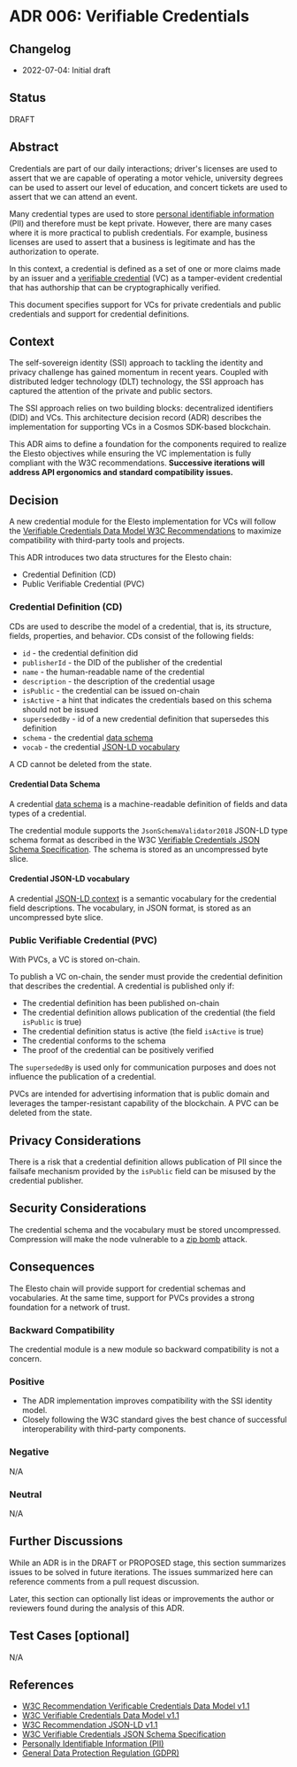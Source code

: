 # ADR 006: Verifiable Credentials

## Changelog

- 2022-07-04: Initial draft

## Status

DRAFT

## Abstract

Credentials are part of our daily interactions; driver's licenses are used to assert that we are capable of operating a motor vehicle, university degrees can be used to assert our level of education, and concert tickets are used to assert that we can attend an event.

Many credential types are used to store [personal identifiable information](https://en.wikipedia.org/wiki/Personal_data) (PII) and therefore must be kept private. However, there are many cases where it is more practical to publish credentials. For example, business licenses are used to assert that a business is legitimate and has the authorization to operate.

In this context, a credential is defined as a set of one or more claims made by an issuer and a [verifiable credential](https://www.w3.org/TR/2022/REC-vc-data-model-20220303/) (VC) as a tamper-evident credential that has authorship that can be cryptographically verified.

This document specifies support for VCs for private credentials and public credentials and support for credential definitions.

## Context

The self-sovereign identity (SSI) approach to tackling the identity and privacy challenge has gained momentum in recent years. Coupled with distributed ledger technology (DLT) technology, the SSI approach has captured the attention of the private and public sectors.

The SSI approach relies on two building blocks: decentralized identifiers (DID) and VCs. This architecture decision record (ADR) describes the implementation for supporting VCs in a Cosmos SDK-based blockchain.

This ADR aims to define a foundation for the components required to realize the Elesto objectives while ensuring the VC implementation is fully compliant with the W3C recommendations. **Successive iterations will address API ergonomics and standard compatibility issues.**

## Decision

A new credential module for the Elesto implementation for VCs will follow the [Verifiable Credentials Data Model W3C Recommendations](https://www.w3.org/TR/2022/REC-vc-data-model-20220303/) to maximize compatibility with third-party tools and projects.

This ADR introduces two data structures for the Elesto chain:

- Credential Definition (CD)
- Public Verifiable Credential (PVC)

### Credential Definition (CD)

CDs are used to describe the model of a credential, that is, its structure, fields, properties, and behavior. CDs consist of the following fields:

- `id` - the credential definition did
- `publisherId` - the DID of the publisher of the credential
- `name` - the human-readable name of the credential 
- `description` - the description of the credential usage
- `isPublic` - the credential can be issued on-chain
- `isActive` - a hint that indicates the credentials based on this schema should not be issued
- `supersededBy` - id of a new credential definition that supersedes this definition 
- `schema` - the credential [data schema](#credential-schema) 
- `vocab` - the credential [JSON-LD vocabulary](#credential-json-ld-vocabulary)

A CD cannot be deleted from the state. 

#### Credential Data Schema

A credential [data schema](https://www.w3.org/TR/vc-data-model/#data-schemas) is a machine-readable definition of fields and data types of a credential. 

The credential module supports the `JsonSchemaValidator2018` JSON-LD type schema format as described in the W3C [Verifiable Credentials JSON Schema Specification](https://w3c-ccg.github.io/vc-json-schemas/v1/index.html). The schema is stored as an uncompressed byte slice.

#### Credential JSON-LD vocabulary

A credential [JSON-LD context](https://www.w3.org/TR/json-ld11/#the-context) is a semantic vocabulary for the credential field descriptions. The vocabulary, in JSON format, is stored as an uncompressed byte slice.
  
### Public Verifiable Credential (PVC)

With PVCs, a VC is stored on-chain.

To publish a VC on-chain, the sender must provide the credential definition that describes the credential. A credential is published only if:

- The credential definition has been published on-chain
- The credential definition allows publication of the credential (the field `isPublic` is true)
- The credential definition status is active (the field `isActive` is true)
- The credential conforms to the schema
- The proof of the credential can be positively verified

The `supersededBy` is used only for communication purposes and does not influence the publication of a credential.
  
PVCs are intended for advertising information that is public domain and leverages the tamper-resistant capability of the blockchain. A PVC can be deleted from the state.

## Privacy Considerations

There is a risk that a credential definition allows publication of PII since the failsafe mechanism provided by the `isPublic` field can be misused by the credential publisher.   

## Security Considerations

The credential schema and the vocabulary must be stored uncompressed. Compression will make the node vulnerable to a [zip bomb](https://en.wikipedia.org/wiki/Zip_bomb) attack. 

## Consequences

The Elesto chain will provide support for credential schemas and vocabularies. At the same time, support for PVCs provides a strong foundation for a network of trust.
  
### Backward Compatibility

The credential module is a new module so backward compatibility is not a concern.

### Positive

- The ADR implementation improves compatibility with the SSI identity model.
- Closely following the W3C standard gives the best chance of successful interoperability with third-party components.

### Negative

N/A

### Neutral

N/A

## Further Discussions

While an ADR is in the DRAFT or PROPOSED stage, this section summarizes issues to be solved in future iterations. The issues summarized here can reference comments from a pull request discussion.

Later, this section can optionally list ideas or improvements the author or reviewers found during the analysis of this ADR.

## Test Cases [optional]

N/A

## References

- [W3C Recommendation Verificable Credentials Data Model v1.1](https://www.w3.org/TR/2022/REC-vc-data-model-20220303/)
- [W3C Verifiable Credentials Data Model v1.1](https://www.w3.org/TR/vc-data-model/#data-schemas)
- [W3C Recommendation JSON-LD v1.1](https://www.w3.org/TR/2020/REC-json-ld11-20200716/)
- [W3C Verifiable Credentials JSON Schema Specification](https://w3c-ccg.github.io/vc-json-schemas/v1/index.html)
- [Personally Identifiable Information (PII)](https://en.wikipedia.org/wiki/Personal_data)
- [General Data Protection Regulation (GDPR)](https://eur-lex.europa.eu/eli/reg/2016/679/oj)
